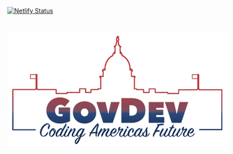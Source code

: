 [![Netlify Status](https://api.netlify.com/api/v1/badges/941d77ae-5b22-428f-ba9d-75847e2a1100/deploy-status)](https://app.netlify.com/sites/eager-ritchie-b6d4f3/deploys)

<h1 align="center">
  <img src="https://github.com/CODEHUSTLE/govdev/blob/main/src/images/govdev-800x426.png?raw=true">
</h1>
